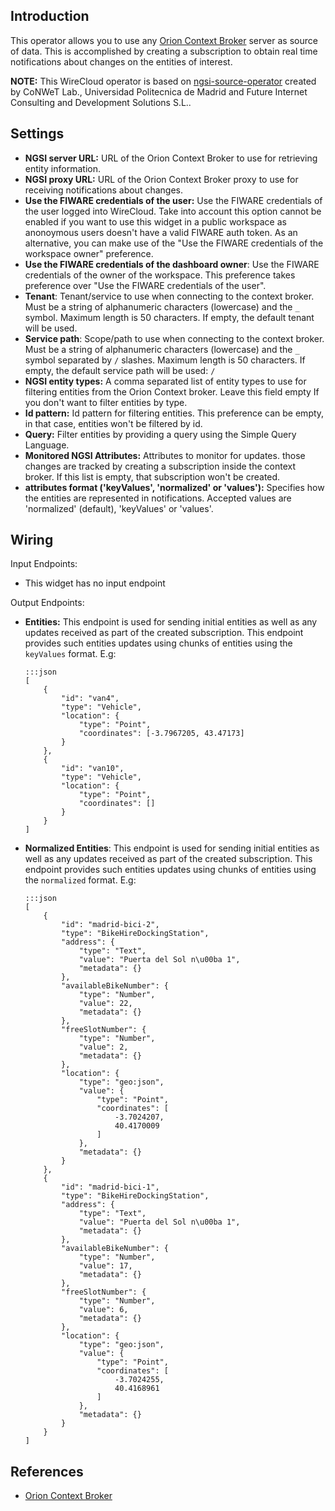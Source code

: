 Introduction
------------

This operator allows you to use any [Orion Context Broker][orion] server as
source of data. This is accomplished by creating a subscription to obtain real
time notifications about changes on the entities of interest.

**NOTE:**
This WireCloud operator is based on [ngsi-source-operator](https://github.com/wirecloud-fiware/ngsi-source-operator)
created by CoNWeT Lab., Universidad Politecnica de Madrid and Future Internet Consulting and Development Solutions S.L..

Settings
--------

- **NGSI server URL:** URL of the Orion Context Broker to use for retrieving
  entity information.
- **NGSI proxy URL:** URL of the Orion Context Broker proxy to use for receiving
  notifications about changes.
- **Use the FIWARE credentials of the user:** Use the FIWARE credentials of the
  user logged into WireCloud. Take into account this option cannot be enabled if
  you want to use this widget in a public workspace as anonoymous users doesn't
  have a valid FIWARE auth token. As an alternative, you can make use of the
  "Use the FIWARE credentials of the workspace owner" preference.
- **Use the FIWARE credentials of the dashboard owner**: Use the FIWARE
  credentials of the owner of the workspace. This preference takes preference
  over "Use the FIWARE credentials of the user".
- **Tenant**: Tenant/service to use when connecting to the context
  broker. Must be a string of alphanumeric characters (lowercase) and the `_`
  symbol. Maximum length is 50 characters. If empty, the default tenant will be
  used.
- **Service path**: Scope/path to use when connecting to the context broker. Must
  be a string of alphanumeric characters (lowercase) and the `_` symbol
  separated by `/` slashes. Maximum length is 50 characters. If empty, the
  default service path will be used: `/`
- **NGSI entity types:** A comma separated list of entity types to use for
  filtering entities from the Orion Context broker. Leave this field empty If
  you don't want to filter entities by type.
- **Id pattern:** Id pattern for filtering entities. This preference can be
  empty, in that case, entities won't be filtered by id.
- **Query:** Filter entities by providing a query using the Simple Query
  Language.
- **Monitored NGSI Attributes:** Attributes to monitor for updates. those
  changes are tracked by creating a subscription inside the context broker. If
  this list is empty, that subscription won't be created.
- **attributes format ('keyValues', 'normalized' or 'values'):** Specifies how
  the entities are represented in notifications. Accepted values are 'normalized'
  (default), 'keyValues' or 'values'.


Wiring
------

Input Endpoints:

* This widget has no input endpoint

Output Endpoints:

-   **Entities:** This endpoint is used for sending initial entities as well as
    any updates received as part of the created subscription. This endpoint
    provides such entities updates using chunks of entities using the
    `keyValues` format. E.g:

        :::json
        [
            {
                "id": "van4",
                "type": "Vehicle",
                "location": {
                    "type": "Point",
                    "coordinates": [-3.7967205, 43.47173]
                }
            },
            {
                "id": "van10",
                "type": "Vehicle",
                "location": {
                    "type": "Point",
                    "coordinates": []
                }
            }
        ]

-   **Normalized Entities**: This endpoint is used for sending initial entities
    as well as any updates received as part of the created subscription. This
    endpoint provides such entities updates using chunks of entities using the
    `normalized` format. E.g:

        :::json
        [
            {
                "id": "madrid-bici-2",
                "type": "BikeHireDockingStation",
                "address": {
                    "type": "Text",
                    "value": "Puerta del Sol n\u00ba 1",
                    "metadata": {}
                },
                "availableBikeNumber": {
                    "type": "Number",
                    "value": 22,
                    "metadata": {}
                },
                "freeSlotNumber": {
                    "type": "Number",
                    "value": 2,
                    "metadata": {}
                },
                "location": {
                    "type": "geo:json",
                    "value": {
                        "type": "Point",
                        "coordinates": [
                            -3.7024207,
                            40.4170009
                        ]
                    },
                    "metadata": {}
                }
            },
            {
                "id": "madrid-bici-1",
                "type": "BikeHireDockingStation",
                "address": {
                    "type": "Text",
                    "value": "Puerta del Sol n\u00ba 1",
                    "metadata": {}
                },
                "availableBikeNumber": {
                    "type": "Number",
                    "value": 17,
                    "metadata": {}
                },
                "freeSlotNumber": {
                    "type": "Number",
                    "value": 6,
                    "metadata": {}
                },
                "location": {
                    "type": "geo:json",
                    "value": {
                        "type": "Point",
                        "coordinates": [
                            -3.7024255,
                            40.4168961
                        ]
                    },
                    "metadata": {}
                }
            }
        ]


References
----------

* [Orion Context Broker][orion]

[orion]: https://fiware-orion.readthedocs.io/en/master/ "Orion Context Broker info"

